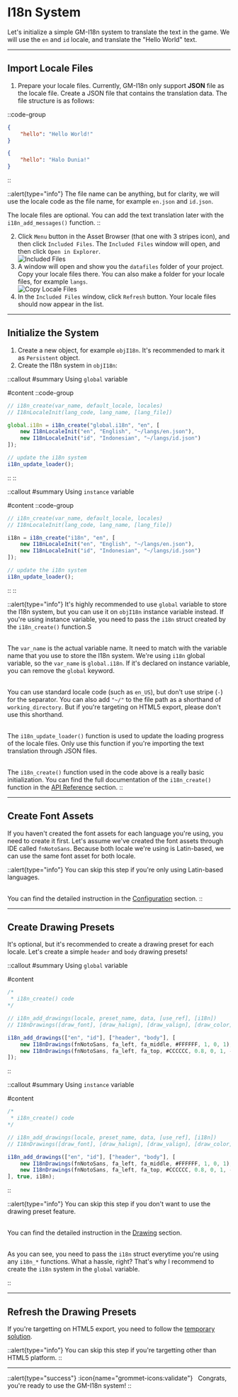 # I18n System

Let's initialize a simple GM-I18n system to translate the text in the game. We will use the `en` and `id` locale, and translate the "Hello World" text.

---

## Import Locale Files

1. Prepare your locale files. Currently, GM-I18n only support **JSON** file as the locale file. Create a JSON file that contains the translation data. The file structure is as follows:

::code-group
```json [en.json]
{
    "hello": "Hello World!"
}
```

```json [id.json]
{
    "hello": "Halo Dunia!"
}
```
::

::alert{type="info"}
The file name can be anything, but for clarity, we will use the locale code as the file name, for example `en.json` and `id.json`.

The locale files are optional. You can add the text translation later with the `i18n_add_messages()` function.
::

2. Click `Menu` button in the Asset Browser (that one with 3 stripes icon), and then click `Included Files`. The `Included Files` window will open, and then click `Open in Explorer`. <br> <img src="/img/config-2.webp" alt="Included Files" loading="lazy" class="max-w-100 h-auto" />
3. A window will open and show you the `datafiles` folder of your project. Copy your locale files there. You can also make a folder for your locale files, for example `langs`. <br> <img src="/img/init-1.webp" alt="Copy Locale Files" loading="lazy" class="max-w-100 h-auto" />
4. In the `Included Files` window, click `Refresh` button. Your locale files should now appear in the list. 

---

## Initialize the System

1. Create a new object, for example `objI18n`. It's recommended to mark it as `Persistent` object.
2. Create the I18n system in `objI18n`:
 
::callout
#summary
Using `global` variable

#content
::code-group
```js [Create Event]
// i18n_create(var_name, default_locale, locales)
// I18nLocaleInit(lang_code, lang_name, [lang_file])

global.i18n = i18n_create("global.i18n", "en", [
    new I18nLocaleInit("en", "English", "~/langs/en.json"),
    new I18nLocaleInit("id", "Indonesian", "~/langs/id.json")
]);
```

```js [Step Event]
// update the i18n system
i18n_update_loader();
```
::
::

::callout
#summary
Using `instance` variable

#content
::code-group
```js [Create Event]
// i18n_create(var_name, default_locale, locales)
// I18nLocaleInit(lang_code, lang_name, [lang_file])

i18n = i18n_create("i18n", "en", [
    new I18nLocaleInit("en", "English", "~/langs/en.json"),
    new I18nLocaleInit("id", "Indonesian", "~/langs/id.json")
]);
```

```js [Step Event]
// update the i18n system
i18n_update_loader();
```
::
::

::alert{type="info"}
It's highly recommended to use `global` variable to store the I18n system, but you can use it on `objI18n` instance variable instead. If you're using instance variable, you need to pass the `i18n` struct created by the `i18n_create()` function.S <br> <br>

The `var_name` is the actual variable name. It need to match with the variable name that you use to store the I18n system. We're using `i18n` global variable, so the `var_name` is `global.i18n`. If it's declared on instance variable, you can remove the `global` keyword. <br> <br> 

You can use standard locale code (such as `en_US`), but don't use stripe (`-`) for the separator. You can also add `"~/"` to the file path as a shorthand of `working_directory`. But if you're targeting on HTML5 export, please don't use this shorthand. <br> <br>

The `i18n_update_loader()` function is used to update the loading progress of the locale files. Only use this function if you're importing the text translation through JSON files. <br> <br>

The `i18n_create()` function used in the code above is a really basic initialization. You can find the full documentation of the `i18n_create()` function in the [API Reference](/v0/api/functions#i18n_create) section.
::

---

## Create Font Assets

If you haven't created the font assets for each language you're using, you need to create it first. Let's assume we've created the font assets through IDE called `fnNotoSans`. Because both locale we're using is Latin-based, we can use the same font asset for both locale. 

::alert{type="info"}
You can skip this step if you're only using Latin-based languages. <br> <br>

You can find the detailed instruction in the [Configuration](/v0/getting-started/setup#using-font-assets) section.
::

---

## Create Drawing Presets 

It's optional, but it's recommended to create a drawing preset for each locale. Let's create a simple `header` and `body` drawing presets!

::callout
#summary
Using `global` variable

#content
```js [objI18n - Create Event]
/*
 * i18n_create() code
*/

// i18n_add_drawings(locale, preset_name, data, [use_ref], [i18n])
// I18nDrawings([draw_font], [draw_halign], [draw_valign], [draw_color], [draw_scale], [draw_rotation], [draw_alpha], [text_sep], [text_width])

i18n_add_drawings(["en", "id"], ["header", "body"], [
    new I18nDrawings(fnNotoSans, fa_left, fa_middle, #FFFFFF, 1, 0, 1),             // header
    new I18nDrawings(fnNotoSans, fa_left, fa_top, #CCCCCC, 0.8, 0, 1, -1, 700)      // body
]);
```
::

::callout
#summary
Using `instance` variable

#content
```js [objI18n - Create Event]
/*
 * i18n_create() code
*/

// i18n_add_drawings(locale, preset_name, data, [use_ref], [i18n])
// I18nDrawings([draw_font], [draw_halign], [draw_valign], [draw_color], [draw_scale], [draw_rotation], [draw_alpha], [text_sep], [text_width])

i18n_add_drawings(["en", "id"], ["header", "body"], [
    new I18nDrawings(fnNotoSans, fa_left, fa_middle, #FFFFFF, 1, 0, 1),             // header
    new I18nDrawings(fnNotoSans, fa_left, fa_top, #CCCCCC, 0.8, 0, 1, -1, 700)      // body
], true, i18n);                                                                     // pass the i18n struct
```
::

::alert{type="info"}
You can skip this step if you don't want to use the drawing preset feature. <br> <br>

You can find the detailed instruction in the [Drawing](/v0/essentials/drawing#drawing-presets) section. <br> <br>

As you can see, you need to pass the `i18n` struct everytime you're using any `i18n_*` functions. What a hassle, right? That's why I recommend to create the `i18n` system in the `global` variable.

::

---

## Refresh the Drawing Presets

If you're targetting on HTML5 export, you need to follow the [temporary solution](/v0/getting-started/limitation#issue-with-font-loading).

::alert{type="info"}
You can skip this step if you're targetting other than HTML5 platform.
::

---

::alert{type="success"}
:icon{name="grommet-icons:validate"} &nbsp; Congrats, you're ready to use the GM-I18n system!
::


